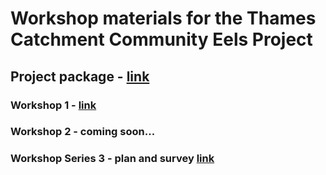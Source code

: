 # Workshop materials for the Thames Catchment Community Eels Project


## Project package - [link](https://storymaps.arcgis.com/collections/7cf499061da14932875025e129bfd104)

### Workshop 1 - [link](https://storymaps.arcgis.com/stories/37f0acf5f5e64562b5c93440293b436b)

### Workshop 2 - coming soon...

### Workshop Series 3 - plan and survey [link](https://thamesestuarypartnership.github.io/thameseels/workshops/index.html#1)

